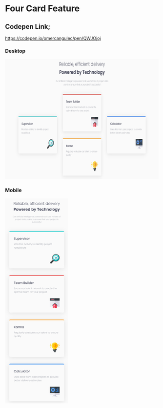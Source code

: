 # Four Card Feature

## Codepen Link;

https://codepen.io/omercangulec/pen/QWJOjoj

### Desktop

<img src="screenshot.png" width="716.5px" height="394px" />

### Mobile

<img src="mobile-screenshot.png" width="207px" height="671.5px" />
